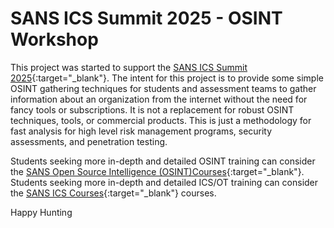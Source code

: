 # SANS ICS Summit 2025 - OSINT Workshop

This project was started to support the [SANS ICS Summit 2025](https://www.sans.org/cyber-security-training-events/ics-security-summit-2025/){:target="_blank"}. The intent for this project is to provide some simple OSINT gathering techniques for students and assessment teams to gather information about an organization from the internet without the need for fancy tools or subscriptions. It is not a replacement for robust OSINT techniques, tools, or commercial products. This is just a methodology for fast analysis for high level risk management programs, security assessments, and penetration testing. 

Students seeking more in-depth and detailed OSINT training can consider the [SANS Open Source Intelligence (OSINT)Courses](https://www.sans.org/osint/){:target="_blank"}. Students seeking more in-depth and detailed ICS/OT training can consider the [SANS ICS Courses](https://www.sans.org/industrial-control-systems-security){:target="_blank"} courses. 

Happy Hunting


